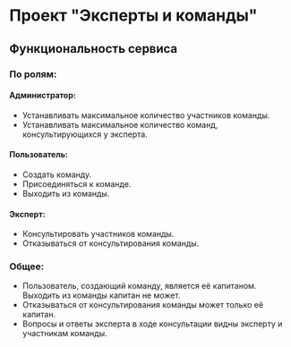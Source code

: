 # Проект "Эксперты и команды"

## Функциональность сервиса

### По ролям:

#### Администратор:
*   Устанавливать максимальное количество участников команды.
*   Устанавливать максимальное количество команд, консультирующихся у эксперта.

#### Пользователь:
*   Создать команду.
*   Присоединяться к команде.
*   Выходить из команды.

#### Эксперт:
*   Консультировать участников команды.
*   Отказываться от консультирования команды.

### Общее:
*   Пользователь, создающий команду, является её капитаном. Выходить из команды капитан не может.
*   Отказываться от консультирования команды может только её капитан.
*   Вопросы и ответы эксперта в ходе консультации видны эксперту и участникам команды.
